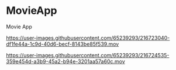 # MovieApp

Movie App 

https://user-images.githubusercontent.com/65239293/216723040-df1fe44a-1c9d-40d6-becf-8143be85f539.mov

https://user-images.githubusercontent.com/65239293/216724535-359e454d-a3b9-45a2-b94e-3201aa57a60c.mov
